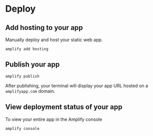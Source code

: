 # Deploy

## Add hosting to your app

Manually deploy and host your static web app.

```shell
amplify add hosting
```

## Publish your app

```shell
amplify publish
```

After publishing, your terminal will display your app URL hosted on a `amplifyapp.com` domain.


## View deployment status of your app

To view your entire app in the Amplify console
```shell
amplify console
```
